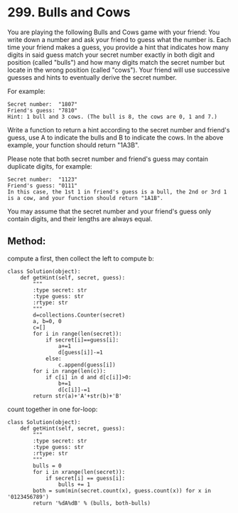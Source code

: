 # 299. Bulls and Cows

You are playing the following Bulls and Cows game with your friend: You write down a number and ask your friend to guess what the number is. Each time your friend makes a guess, you provide a hint that indicates how many digits in said guess match your secret number exactly in both digit and position (called "bulls") and how many digits match the secret number but locate in the wrong position (called "cows"). Your friend will use successive guesses and hints to eventually derive the secret number.

For example:

    Secret number:  "1807"
    Friend's guess: "7810"
    Hint: 1 bull and 3 cows. (The bull is 8, the cows are 0, 1 and 7.)

Write a function to return a hint according to the secret number and friend's guess, use A to indicate the bulls and B to indicate the cows. In the above example, your function should return "1A3B".

Please note that both secret number and friend's guess may contain duplicate digits, for example:

    Secret number:  "1123"
    Friend's guess: "0111"
    In this case, the 1st 1 in friend's guess is a bull, the 2nd or 3rd 1 is a cow, and your function should return "1A1B".

You may assume that the secret number and your friend's guess only contain digits, and their lengths are always equal.

## Method:

compute a first, then collect the left to compute b:

    class Solution(object):
        def getHint(self, secret, guess):
            """
            :type secret: str
            :type guess: str
            :rtype: str
            """
            d=collections.Counter(secret)
            a, b=0, 0
            c=[]
            for i in range(len(secret)):
                if secret[i]==guess[i]:
                    a+=1
                    d[guess[i]]-=1
                else:
                    c.append(guess[i])
            for i in range(len(c)):
                if c[i] in d and d[c[i]]>0:
                    b+=1
                    d[c[i]]-=1
            return str(a)+'A'+str(b)+'B'
            
count together in one for-loop:

    class Solution(object):
        def getHint(self, secret, guess):
            """
            :type secret: str
            :type guess: str
            :rtype: str
            """
            bulls = 0
            for i in xrange(len(secret)):
                if secret[i] == guess[i]:
                    bulls += 1
            both = sum(min(secret.count(x), guess.count(x)) for x in '0123456789')
            return '%dA%dB' % (bulls, both-bulls)